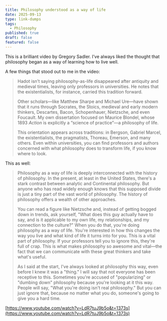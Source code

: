 ```yaml
---
title: Philosophy understood as a way of life
date: 2025-09-13
type: link-dumps
tags:
  - Philosophy
published: true
draft: false
featured: false
---
```

This is a brilliant video by Gregory Sadler. I’ve always liked the thought that philosophy began as a way of learning how to live well.

A few things that stood out to me in the video:

> Hadot isn’t saying philosophy-as-life disappeared after antiquity and medieval times, leaving only professors in universities. He notes that the existentialists, for instance, carried this tradition forward.
> 
> Other scholars—like Matthew Sharpe and Michael Ure—have shown that it runs through Socrates, the Stoics, medieval and early modern thinkers, Descartes, Bacon, Schopenhauer, Nietzsche, and even Foucault. My own dissertation focused on Maurice Blondel, whose 1893 _Action_ is explicitly a “science of practice”—a philosophy of life.
> 
> This orientation appears across traditions: in Bergson, Gabriel Marcel, the existentialists, the pragmatists, Thoreau, Emerson, and many others. Even within universities, you can find professors and authors concerned with what philosophy does to transform life, if you know where to look.

This as well:

> Philosophy as a way of life is deeply interconnected with the history of philosophy. In the present, at least in the United States, there's a stark contrast between analytic and Continental philosophy. But anyone who has read widely enough knows that this supposed divide is just a tiny part of the vast world of philosophy. The history of philosophy offers a wealth of other approaches.
> 
> You can read a figure like Nietzsche and, instead of getting bogged down in trends, ask yourself, "What does this guy actually have to say, and is it applicable to my own life, my relationships, and my connection to the culture?" When you do that, you're doing philosophy as a way of life. You're interested in how this changes the way you live and what kind of life it turns into for you. This is a vital part of philosophy. If your professors tell you to ignore this, they're full of crap. This is what makes philosophy so awesome and vital—the fact that we can communicate with these great thinkers and take what's useful.
> 
> As I said at the start, I've always looked at philosophy this way, even before I knew it was a "thing." I will say that not everyone has been receptive to this. Sometimes you're accused of "popularizing" or "dumbing down" philosophy because you're looking at it this way. People will say, "What you're doing isn't real philosophy." But you can just ignore that, because no matter what you do, someone's going to give you a hard time.

[https://www.youtube.com/watch?v=LdR7tuJ9b5o&t=1373s](https://www.youtube.com/watch?v=LdR7tuJ9b5o&t=1373s)